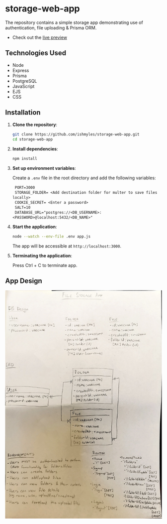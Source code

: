 # storage-web-app

The repository contains a simple storage app demonstrating use of authentication, file uploading &amp; Prisma ORM.

- Check out the [live preview](https://storage-web-app-production.up.railway.app/)

## Technologies Used

- Node
- Express
- Prisma
- PostgreSQL
- JavaScript
- EJS
- CSS

## Installation

1. **Clone the repository**:

   ```bash
   git clone https://github.com/ishmyles/storage-web-app.git
   cd storage-web-app
   ```

2. **Install dependencies**:

   ```bash
   npm install
   ```

3. **Set up environment variables**:

   Create a `.env` file in the root directory and add the following variables:

   ```env
    PORT=3000
    STORAGE_FOLDER= <Add destination folder for multer to save files locally>
    COOKIE_SECRET= <Enter a password>
    SALT=10
    DATABASE_URL="postgres://<DB_USERNAME>:<PASSWORD>@localhost:5432/<DB_NAME>"
   ```

4. **Start the application**:

   ```bash
   node --watch --env-file .env app.js
   ```

   The app will be accessible at `http://localhost:3000`.

5. **Terminating the application**:

   Press Ctrl + C to terminate app.

## App Design

![](./DESIGN_FILES/FileStorageAppDesign.jpg)
